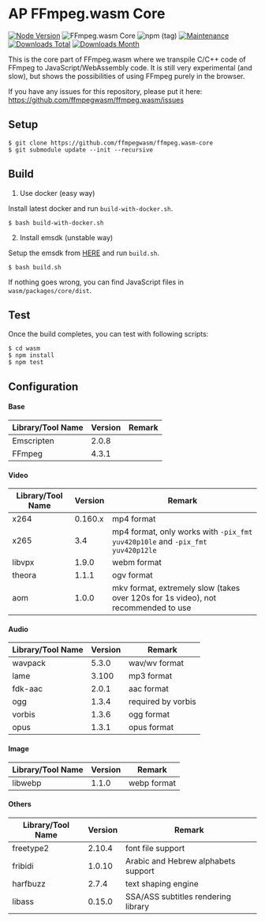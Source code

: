 # AP FFmpeg.wasm Core

[![Node Version](https://img.shields.io/node/v/@ffmpeg/ffmpeg.svg)](https://img.shields.io/node/v/@ffmpeg/ffmpeg.svg)
![FFmpeg.wasm Core](https://github.com/ffmpegwasm/ffmpeg.wasm-core/workflows/FFmpeg.wasm/badge.svg?branch=n4.3.1-wasm)
![npm (tag)](https://img.shields.io/npm/v/@ffmpeg/core/latest)
[![Maintenance](https://img.shields.io/badge/Maintained%3F-yes-green.svg)](https://github.com/ffmpegwasm/ffmpeg.wasm-core/graphs/commit-activity)
[![Downloads Total](https://img.shields.io/npm/dt/@ffmpeg/core.svg)](https://www.npmjs.com/package/@ffmpeg/core)
[![Downloads Month](https://img.shields.io/npm/dm/@ffmpeg/core.svg)](https://www.npmjs.com/package/@ffmpeg/core)

This is the core part of FFmpeg.wasm where we transpile C/C++ code of FFmpeg to JavaScript/WebAssembly code. It is still very experimental (and slow), but shows the possibilities of using FFmpeg purely in the browser.

If you have any issues for this repository, please put it here: https://github.com/ffmpegwasm/ffmpeg.wasm/issues

## Setup

```
$ git clone https://github.com/ffmpegwasm/ffmpeg.wasm-core
$ git submodule update --init --recursive
```

## Build

1. Use docker (easy way)

Install latest docker and run `build-with-docker.sh`.

```
$ bash build-with-docker.sh
```

2. Install emsdk (unstable way)

Setup the emsdk from [HERE](https://emscripten.org/docs/getting_started/downloads.html) and run `build.sh`.

```
$ bash build.sh
```

If nothing goes wrong, you can find JavaScript files in `wasm/packages/core/dist`.

## Test

Once the build completes, you can test with following scripts:

```
$ cd wasm
$ npm install
$ npm test
```

## Configuration

#### Base

| Library/Tool Name | Version | Remark |
| ----------------- | ------- | ------ |
| Emscripten        | 2.0.8   |        |
| FFmpeg            | 4.3.1   |        |

#### Video

| Library/Tool Name | Version | Remark                                                                            |
| ----------------- | ------- | --------------------------------------------------------------------------------- |
| x264              | 0.160.x | mp4 format                                                                        |
| x265              | 3.4     | mp4 format, only works with `-pix_fmt yuv420p10le` and `-pix_fmt yuv420p12le`     |
| libvpx            | 1.9.0   | webm format                                                                       |
| theora            | 1.1.1   | ogv format                                                                        |
| aom               | 1.0.0   | mkv format, extremely slow (takes over 120s for 1s video), not recommended to use |

#### Audio

| Library/Tool Name | Version | Remark             |
| ----------------- | ------- | ------------------ |
| wavpack           | 5.3.0   | wav/wv format      |
| lame              | 3.100   | mp3 format         |
| fdk-aac           | 2.0.1   | aac format         |
| ogg               | 1.3.4   | required by vorbis |
| vorbis            | 1.3.6   | ogg format         |
| opus              | 1.3.1   | opus format        |

#### Image

| Library/Tool Name | Version | Remark      |
| ----------------- | ------- | ----------- |
| libwebp           | 1.1.0   | webp format |

#### Others

| Library/Tool Name | Version | Remark                              |
| ----------------- | ------- | ----------------------------------- |
| freetype2         | 2.10.4  | font file support                   |
| fribidi           | 1.0.10  | Arabic and Hebrew alphabets support |
| harfbuzz          | 2.7.4   | text shaping engine                 |
| libass            | 0.15.0  | SSA/ASS subtitles rendering library |
